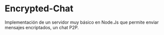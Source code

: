 # Encrypted-Chat
 Implementación de un servidor muy básico en Node.Js que permite enviar mensajes encriptados, un chat P2P.
